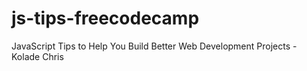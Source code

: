 # js-tips-freecodecamp
JavaScript Tips to Help You Build Better Web Development Projects - Kolade Chris
